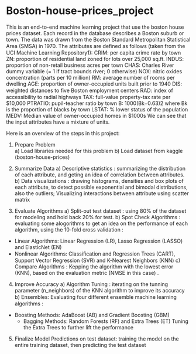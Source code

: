 # Boston-house-prices_project

This is an end-to-end machine learning project that use the boston house prices dataset. Each record in the database describes a Boston suburb or town. The data was drawn from the Boston Standard Metropolitan Statistical Area (SMSA) in 1970. The attributes are deﬁned as follows (taken from the UCI Machine Learning Repository1): 
CRIM: per capita crime rate by town
ZN: proportion of residential land zoned for lots over 25,000 sq.ft.
INDUS: proportion of non-retail business acres per town
CHAS: Charles River dummy variable (= 1 if tract bounds river; 0 otherwise)
NOX: nitric oxides concentration (parts per 10 million)
RM: average number of rooms per dwelling
AGE: proportion of owner-occupied units built prior to 1940
DIS: weighted distances to ﬁve Boston employment centers
RAD: index of accessibility to radial highways
TAX: full-value property-tax rate per $10,000
PTRATIO: pupil-teacher ratio by town
B: 1000(Bk−0.63)2 where Bk is the proportion of blacks by town
LSTAT: % lower status of the population
MEDV: Median value of owner-occupied homes in $1000s
We can see that the input attributes have a mixture of units.

Here is an overview of the steps in this project:

1. Prepare Problem  
a) Load libraries needed for this problem
b) Load dataset from kaggle (boston-house-prices)

2. Summarize Data
a) Descriptive statistics : summarizing the distribution of each attribute, and geting an idea of correlation between attributes.
b) Data visualizations : drawing histograms, densities and box plots of each attribute, to detect  possible exponential and bimodal distributions, also the outliers; Visualizing interactions between attribute using scatter matrix

3. Evaluate Algorithms
a) Split-out test dataset : using 80% of the dataset for modeling and hold back 20% for test.
b) Spot Check Algorithms : evaluating some alogorithms to get an idea on the performance of each algorithm, using the 10-fold cross validation :
  - Linear Algorithms: Linear Regression (LR), Lasso Regression (LASSO) and ElasticNet (EN)
  - Nonlinear Algorithms: Classiﬁcation and Regression Trees (CART), Support Vector Regression (SVR) and K-Nearest Neighbors (KNN)
c) Compare Algorithms : Kepping the algorithm with the lowest error (KNN), based on the evaluation metric (NMSE in this case) .

4. Improve Accuracy
a) Algorithm Tuning : iterating on the tunning parameter (n_neighbors) of the KNN algorithm to improve its  accuracy 
b) Ensembles: 
Evaluating four diﬀerent ensemble machine learning algorithms :
  - Boosting Methods: AdaBoost (AB) and Gradient Boosting (GBM)
	- Bagging Methods: Random Forests (RF) and Extra Trees (ET)
Tuning the Extra Trees to further lift the performance

5. Finalize Model
Predictions on test dataset: training the model on the entire training dataset, then predicting the test dataset
